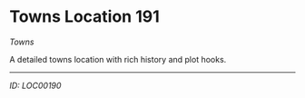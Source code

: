 # Towns Location 191

*Towns*

A detailed towns location with rich history and plot hooks.

---
*ID: LOC00190*